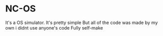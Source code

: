 # NC-OS
It's a OS simulator.
It's pretty simple
But all of the code was made by my own
i didnt use anyone's code 
Fully self-make
